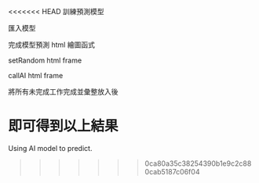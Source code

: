 <<<<<<< HEAD
訓練預測模型

匯入模型

完成模型預測 html 繪圖函式


setRandom html frame


callAI html frame



將所有未完成工作完成並彙整放入後

即可得到以上結果
=======
Using AI model to predict.
>>>>>>> 0ca80a35c38254390b1e9c2c880cab5187c06f04
